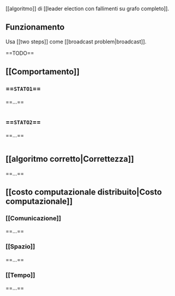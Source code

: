 [[algoritmo]] di [[leader election con fallimenti su grafo completo]].

## Funzionamento

Usa [[two steps]] come [[broadcast problem|broadcast]].

==TODO==

## [[Comportamento]]

### ==`STATO1`==

==...==
```rust

```

### ==`STATO2`==

==...==
```rust

```

## [[algoritmo corretto|Correttezza]]

==...==

## [[costo computazionale distribuito|Costo computazionale]]

### [[Comunicazione]]

==...==
### [[Spazio]]

==...==
### [[Tempo]]

==...==